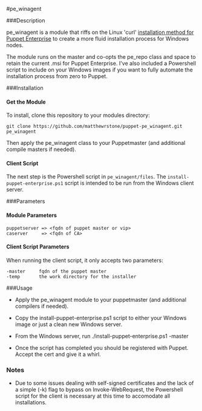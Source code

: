 #pe_winagent

###Description

pe_winagent is a module that riffs on the Linux 'curl' [installation method for Puppet Enterprise](https://docs.puppetlabs.com/pe/latest/install_agents.html) to create a more fluid installation process for Windows nodes.  

The module runs on the master and co-opts the pe_repo class and space to retain the current .msi for Puppet Enterprise.  I've also included a Powershell script to include on your Windows images if you want to fully automate the installation process from zero to Puppet.

###Installation

#### Get the Module
To install, clone this repository to your modules directory:

	git clone https://github.com/matthewrstone/puppet-pe_winagent.git pe_winagent

Then apply the pe_winagent class to your Puppetmaster (and additional compile masters if needed).

#### Client Script

The next step is the Powershell script in `pe_winagent/files`.  The `install-puppet-enterprise.ps1` script is intended to be run from the Windows client server.

###Parameters

#### Module Parameters

	puppetserver => <fqdn of puppet master or vip>
    caserver     => <fqdn of CA>

#### Client Script Parameters

When running the client script, it only accepts two parameters:

	-master		fqdn of the puppet master
	-temp		the work directory for the installer

###Usage

* Apply the pe_winagent module to your puppetmaster (and additional compilers if needed).

* Copy the install-puppet-enterprise.ps1 script to either your Windows image or just a clean new Windows server.

* From the Windows server, run ./install-puppet-enterprise.ps1 -master <your puppet master>

* Once the script has completed you should be registered with Puppet.  Accept the cert and give it a whirl. 


### Notes

* Due to some issues dealing with self-signed certificates and the lack of a simple (-k) flag to bypass on Invoke-WebRequest, the Powershell script for the client is necessary at this time to accomodate all installations.